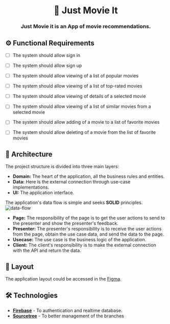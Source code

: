 

<h1 align="center">
    🎥<a> Just Movie It </a>
</h1>



<h3 align="center">
    Just Movie it is an App of movie recommendations.
</h3>

## ⚙️ Functional Requirements

- [ ] The system should allow sign in
- [ ] The system should allow sign up
- [ ] The system should allow viewing of a list of popular movies
- [ ] The system should allow viewing of a list of top-rated movies 
- [ ] The system should allow viewing of details of a selected movie
- [ ] The system should allow viewing of a list of similar movies from a selected movie
- [ ] The system should allow adding of a movie to a list of favorite movies
- [ ] The system should allow deleting of a movie from the list of favorite movies


## 📐 Architecture
   The project structure is divided into three main layers:
   - **Domain:** The heart of the application, all the business rules and entities.
   - **Data:** Here is the external connection through use-case implementations.
   - **UI:** The application interface.

  The application's data flow is simple and seeks **SOLID** principles.
  ![data-flow](https://user-images.githubusercontent.com/45527157/131367753-36e7a396-b6c0-488b-91e0-80fd439119a5.png)
  
  - **Page:** The responsibility of the page is to get the user actions to send to the presenter and show the presenter's feedback.
  - **Presenter:** The presenter's responsibility is to receive the user actions from the page, obtain the use case data, and send the data to the page.
  - **Usecase:** The use case is the business logic of the application.
  - **Client:** The client's responsibility is to make the external connection with the API and return the data.

   
## 🎨 Layout

The application layout could be accessed in the [Figma](https://www.figma.com/file/yAUq38COHlCfjdNj85B9pf/Just-Movie-it?node-id=0%3A1).

## 🛠 Technologies

- **[Firebase](https://firebase.google.com/products/auth?gclsrc=aw.ds&gclid=CjwKCAjw9aiIBhA1EiwAJ_GTSoOXq5Yt_uQblGU9Z2aQuUxWfH8sD9eL1DcpVUXG11RJ7QxhshJ6sRoCKogQAvD_BwE)** - To authentication and realtime database.
- **[Sourcetree](https://www.sourcetreeapp.com/)** - To better management of the branches


